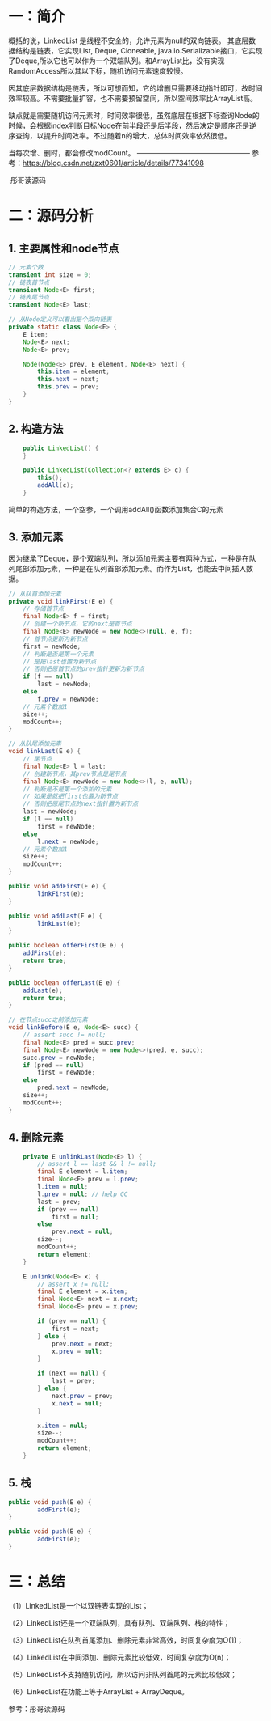 # 一：简介

概括的说，LinkedList 是线程不安全的，允许元素为null的双向链表。
其底层数据结构是链表，它实现List<E>, Deque<E>, Cloneable, java.io.Serializable接口，它实现了Deque<E>,所以它也可以作为一个双端队列。和ArrayList比，没有实现RandomAccess所以其以下标，随机访问元素速度较慢。

因其底层数据结构是链表，所以可想而知，它的增删只需要移动指针即可，故时间效率较高。不需要批量扩容，也不需要预留空间，所以空间效率比ArrayList高。

缺点就是需要随机访问元素时，时间效率很低，虽然底层在根据下标查询Node的时候，会根据index判断目标Node在前半段还是后半段，然后决定是顺序还是逆序查询，以提升时间效率。不过随着n的增大，总体时间效率依然很低。

当每次增、删时，都会修改modCount。
————————————————
参考：https://blog.csdn.net/zxt0601/article/details/77341098

​	彤哥读源码

# 二：源码分析

## 1. 主要属性和node节点

```Java
// 元素个数
transient int size = 0;
// 链表首节点
transient Node<E> first;
// 链表尾节点
transient Node<E> last;
```

```Java
// 从Node定义可以看出是个双向链表
private static class Node<E> {
    E item;
    Node<E> next;
    Node<E> prev;

    Node(Node<E> prev, E element, Node<E> next) {
        this.item = element;
        this.next = next;
        this.prev = prev;
    }
}
```

## 2. 构造方法

```Java
    public LinkedList() {
    }

    public LinkedList(Collection<? extends E> c) {
        this();
        addAll(c);
    }
```

简单的构造方法，一个空参，一个调用addAll()函数添加集合C的元素

## 3. 添加元素

因为继承了Deque，是个双端队列，所以添加元素主要有两种方式，一种是在队列尾部添加元素，一种是在队列首部添加元素。而作为List，也能去中间插入数据。

```Java
// 从队首添加元素
private void linkFirst(E e) {
    // 存储首节点
    final Node<E> f = first;
    // 创建一个新节点，它的next是首节点
    final Node<E> newNode = new Node<>(null, e, f);
    // 首节点更新为新节点
    first = newNode;
    // 判断是否是第一个元素
    // 是把last也置为新节点
    // 否则把原首节点的prev指针更新为新节点
    if (f == null)
        last = newNode;
    else
        f.prev = newNode;
    // 元素个数加1
    size++;
    modCount++;
}

// 从队尾添加元素
void linkLast(E e) {
    // 尾节点
    final Node<E> l = last;
    // 创建新节点，其prev节点是尾节点
    final Node<E> newNode = new Node<>(l, e, null);
    // 判断是不是第一个添加的元素    
    // 如果是就把first也置为新节点
    // 否则把原尾节点的next指针置为新节点
    last = newNode;
    if (l == null)
        first = newNode;
    else
        l.next = newNode;
    // 元素个数加1
    size++;
    modCount++;
}

public void addFirst(E e) {
        linkFirst(e);
}

public void addLast(E e) {
        linkLast(e);
}

public boolean offerFirst(E e) {
    addFirst(e);
    return true;
}

public boolean offerLast(E e) {
    addLast(e);
    return true;
}

// 在节点succ之前添加元素
void linkBefore(E e, Node<E> succ) {
    // assert succ != null;
    final Node<E> pred = succ.prev;
    final Node<E> newNode = new Node<>(pred, e, succ);
    succ.prev = newNode;
    if (pred == null)
        first = newNode;
    else
        pred.next = newNode;
    size++;
    modCount++;
}


```

## 4. 删除元素

```Java
    private E unlinkLast(Node<E> l) {
        // assert l == last && l != null;
        final E element = l.item;
        final Node<E> prev = l.prev;
        l.item = null;
        l.prev = null; // help GC
        last = prev;
        if (prev == null)
            first = null;
        else
            prev.next = null;
        size--;
        modCount++;
        return element;
    }

    E unlink(Node<E> x) {
        // assert x != null;
        final E element = x.item;
        final Node<E> next = x.next;
        final Node<E> prev = x.prev;

        if (prev == null) {
            first = next;
        } else {
            prev.next = next;
            x.prev = null;
        }

        if (next == null) {
            last = prev;
        } else {
            next.prev = prev;
            x.next = null;
        }

        x.item = null;
        size--;
        modCount++;
        return element;
    }
```

## 5. 栈

```Java
public void push(E e) {
        addFirst(e);
}

public void push(E e) {
        addFirst(e);
}
```

# 三：总结

（1）LinkedList是一个以双链表实现的List；

（2）LinkedList还是一个双端队列，具有队列、双端队列、栈的特性；

（3）LinkedList在队列首尾添加、删除元素非常高效，时间复杂度为O(1)；

（4）LinkedList在中间添加、删除元素比较低效，时间复杂度为O(n)；

（5）LinkedList不支持随机访问，所以访问非队列首尾的元素比较低效；

（6）LinkedList在功能上等于ArrayList + ArrayDeque。

参考：彤哥读源码